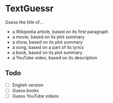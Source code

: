 # TextGuessr

Guess the title of...
- a Wikipedia article, based on its first paragraph
- a movie, based on its plot summary
- a show, based on its plot summary
- a song, based on a part of its lyrics
- a book, based on its plot summary
- a YouTube video, based on its description

## Todo
- [ ] English version
- [ ] Guess books
- [ ] Guess YouTube videos